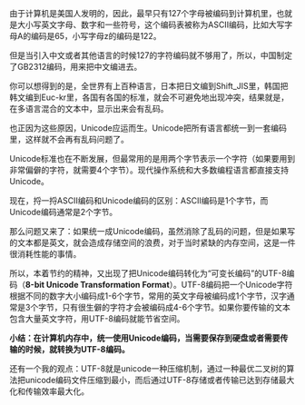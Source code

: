 由于计算机是美国人发明的，因此，最早只有127个字母被编码到计算机里，也就是大小写英文字母、数字和一些符号，这个编码表被称为ASCII编码，比如大写字母A的编码是65，小写字母z的编码是122。

但是当引入中文或者其他语言的时候127的字符编码就不够用了，所以，中国制定了GB2312编码，用来把中文编进去。

你可以想得到的是，全世界有上百种语言，日本把日文编到Shift_JIS里，韩国把韩文编到Euc-kr里，各国有各国的标准，就会不可避免地出现冲突，结果就是，在多语言混合的文本中，显示出来会有乱码。

也正因为这些原因，Unicode应运而生。Unicode把所有语言都统一到一套编码里，这样就不会再有乱码问题了。

Unicode标准也在不断发展，但最常用的是用两个字节表示一个字符（如果要用到非常偏僻的字符，就需要4个字节）。现代操作系统和大多数编程语言都直接支持Unicode。

现在，捋一捋ASCII编码和Unicode编码的区别：ASCII编码是1个字节，而Unicode编码通常是2个字节。

那么问题又来了：如果统一成Unicode编码，虽然消除了乱码的问题，但是如果写的文本都是英文，就会造成存储空间的浪费，对于当时紧缺的内存空间，这是一件很消耗性能的事情。

所以，本着节约的精神，又出现了把Unicode编码转化为“可变长编码”的UTF-8编码（**8-bit Unicode Transformation Format**）。UTF-8编码把一个Unicode字符根据不同的数字大小编码成1-6个字节，常用的英文字母被编码成1个字节，汉字通常是3个字节，只有很生僻的字符才会被编码成4-6个字节。如果你要传输的文本包含大量英文字符，用UTF-8编码就能节省空间。

**小结：在计算机内存中，统一使用Unicode编码，当需要保存到硬盘或者需要传输的时候，就转换为UTF-8编码。**

还有一个我的观点：UTF-8就是unicode一种压缩机制，通过一种最优二叉树的算法把unicode编码文件压缩到最小，而后通过UTF-8存储或者传输已达到存储最大化和传输效率最大化。